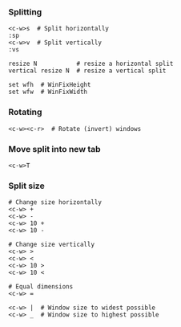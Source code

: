 ---
---

### Splitting
```
<c-w>s  # Split horizontally
:sp
<c-w>v  # Split vertically
:vs

resize N           # resize a horizontal split
vertical resize N  # resize a vertical split

set wfh  # WinFixHeight
set wfw  # WinFixWidth
```

### Rotating
```shell
<c-w><c-r>  # Rotate (invert) windows
```

### Move split into new tab
```
<c-w>T
```

### Split size
```
# Change size horizontally
<c-w> +
<c-w> -
<c-w> 10 +
<c-w> 10 -

# Change size vertically
<c-w> >
<c-w> <
<c-w> 10 >
<c-w> 10 <

# Equal dimensions
<c-w> =

<c-w> |  # Window size to widest possible
<c-w> _  # Window size to highest possible
```
